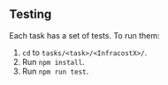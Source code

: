 ## Testing

Each task has a set of tests. To run them:

1. `cd` to `tasks/<task>/<InfracostX>/`.
1. Run `npm install`.
1. Run `npm run test`.
